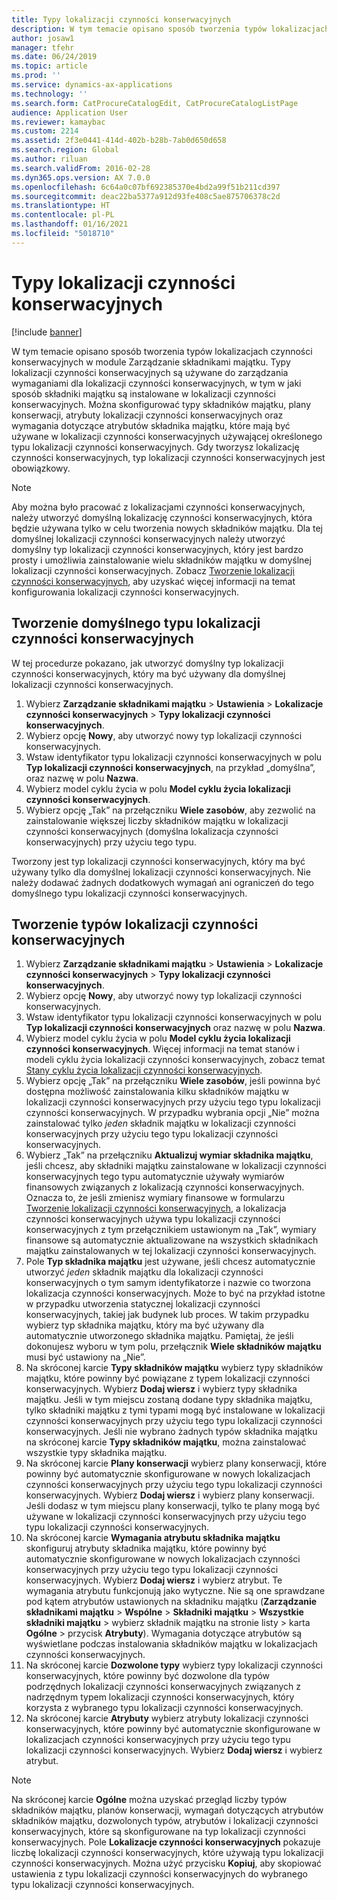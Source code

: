 ```yaml
---
title: Typy lokalizacji czynności konserwacyjnych
description: W tym temacie opisano sposób tworzenia typów lokalizacjach czynności konserwacyjnych w module Zarządzanie składnikami majątku.
author: josaw1
manager: tfehr
ms.date: 06/24/2019
ms.topic: article
ms.prod: ''
ms.service: dynamics-ax-applications
ms.technology: ''
ms.search.form: CatProcureCatalogEdit, CatProcureCatalogListPage
audience: Application User
ms.reviewer: kamaybac
ms.custom: 2214
ms.assetid: 2f3e0441-414d-402b-b28b-7ab0d650d658
ms.search.region: Global
ms.author: riluan
ms.search.validFrom: 2016-02-28
ms.dyn365.ops.version: AX 7.0.0
ms.openlocfilehash: 6c64a0c07bf692385370e4bd2a99f51b211cd397
ms.sourcegitcommit: deac22ba5377a912d93fe408c5ae875706378c2d
ms.translationtype: HT
ms.contentlocale: pl-PL
ms.lasthandoff: 01/16/2021
ms.locfileid: "5018710"
---
```

# <a name="functional-location-types"></a>Typy lokalizacji czynności konserwacyjnych

[!include [banner](../../includes/banner.md)]

 

W tym temacie opisano sposób tworzenia typów lokalizacjach czynności konserwacyjnych w module Zarządzanie składnikami majątku. Typy lokalizacji czynności konserwacyjnych są używane do zarządzania wymaganiami dla lokalizacji czynności konserwacyjnych, w tym w jaki sposób składniki majątku są instalowane w lokalizacji czynności konserwacyjnych. Można skonfigurować typy składników majątku, plany konserwacji, atrybuty lokalizacji czynności konserwacyjnych oraz wymagania dotyczące atrybutów składnika majątku, które mają być używane w lokalizacji czynności konserwacyjnych używającej określonego typu lokalizacji czynności konserwacyjnych. Gdy tworzysz lokalizację czynności konserwacyjnych, typ lokalizacji czynności konserwacyjnych jest obowiązkowy.

>[!NOTE] 
>Aby można było pracować z lokalizacjami czynności konserwacyjnych, należy utworzyć domyślną lokalizację czynności konserwacyjnych, która będzie używana tylko w celu tworzenia nowych składników majątku. Dla tej domyślnej lokalizacji czynności konserwacyjnych należy utworzyć domyślny typ lokalizacji czynności konserwacyjnych, który jest bardzo prosty i umożliwia zainstalowanie wielu składników majątku w domyślnej lokalizacji czynności konserwacyjnych. Zobacz [Tworzenie lokalizacji czynności konserwacyjnych](../functional-locations/create-functional-locations.md), aby uzyskać więcej informacji na temat konfigurowania lokalizacji czynności konserwacyjnych.

## <a name="create-a-default-functional-location-type"></a>Tworzenie domyślnego typu lokalizacji czynności konserwacyjnych

W tej procedurze pokazano, jak utworzyć domyślny typ lokalizacji czynności konserwacyjnych, który ma być używany dla domyślnej lokalizacji czynności konserwacyjnych.

1. Wybierz **Zarządzanie składnikami majątku** > **Ustawienia** > **Lokalizacje czynności konserwacyjnych** > **Typy lokalizacji czynności konserwacyjnych**.
2. Wybierz opcję **Nowy**, aby utworzyć nowy typ lokalizacji czynności konserwacyjnych.
3. Wstaw identyfikator typu lokalizacji czynności konserwacyjnych w polu **Typ lokalizacji czynności konserwacyjnych**, na przykład „domyślna”, oraz nazwę w polu **Nazwa**.
4. Wybierz model cyklu życia w polu **Model cyklu życia lokalizacji czynności konserwacyjnych**.
5. Wybierz opcję „Tak” na przełączniku **Wiele zasobów**, aby zezwolić na zainstalowanie większej liczby składników majątku w lokalizacji czynności konserwacyjnych (domyślna lokalizacja czynności konserwacyjnych) przy użyciu tego typu.

Tworzony jest typ lokalizacji czynności konserwacyjnych, który ma być używany tylko dla domyślnej lokalizacji czynności konserwacyjnych. Nie należy dodawać żadnych dodatkowych wymagań ani ograniczeń do tego domyślnego typu lokalizacji czynności konserwacyjnych.


## <a name="create-functional-location-types"></a>Tworzenie typów lokalizacji czynności konserwacyjnych

1. Wybierz **Zarządzanie składnikami majątku** > **Ustawienia** > **Lokalizacje czynności konserwacyjnych** > **Typy lokalizacji czynności konserwacyjnych**.
2. Wybierz opcję **Nowy**, aby utworzyć nowy typ lokalizacji czynności konserwacyjnych.
3. Wstaw identyfikator typu lokalizacji czynności konserwacyjnych w polu **Typ lokalizacji czynności konserwacyjnych** oraz nazwę w polu **Nazwa**.
4. Wybierz model cyklu życia w polu **Model cyklu życia lokalizacji czynności konserwacyjnych**. Więcej informacji na temat stanów i modeli cyklu życia lokalizacji czynności konserwacyjnych, zobacz temat [Stany cyklu życia lokalizacji czynności konserwacyjnych](../setup-for-functional-locations/functional-location-stages.md).
5. Wybierz opcję „Tak” na przełączniku **Wiele zasobów**, jeśli powinna być dostępna możliwość zainstalowania kilku składników majątku w lokalizacji czynności konserwacyjnych przy użyciu tego typu lokalizacji czynności konserwacyjnych. W przypadku wybrania opcji „Nie” można zainstalować tylko *jeden* składnik majątku w lokalizacji czynności konserwacyjnych przy użyciu tego typu lokalizacji czynności konserwacyjnych.
6. Wybierz „Tak” na przełączniku **Aktualizuj wymiar składnika majątku**, jeśli chcesz, aby składniki majątku zainstalowane w lokalizacji czynności konserwacyjnych tego typu automatycznie używały wymiarów finansowych związanych z lokalizacją czynności konserwacyjnych. Oznacza to, że jeśli zmienisz wymiary finansowe w formularzu [Tworzenie lokalizacji czynności konserwacyjnych](../functional-locations/create-functional-locations.md), a lokalizacja czynności konserwacyjnych używa typu lokalizacji czynności konserwacyjnych z tym przełącznikiem ustawionym na „Tak”, wymiary finansowe są automatycznie aktualizowane na wszystkich składnikach majątku zainstalowanych w tej lokalizacji czynności konserwacyjnych.
7. Pole **Typ składnika majątku** jest używane, jeśli chcesz automatycznie utworzyć *jeden* składnik majątku dla lokalizacji czynności konserwacyjnych o tym samym identyfikatorze i nazwie co tworzona lokalizacja czynności konserwacyjnych. Może to być na przykład istotne w przypadku utworzenia statycznej lokalizacji czynności konserwacyjnych, takiej jak budynek lub proces. W takim przypadku wybierz typ składnika majątku, który ma być używany dla automatycznie utworzonego składnika majątku. Pamiętaj, że jeśli dokonujesz wyboru w tym polu, przełącznik **Wiele składników majątku** musi być ustawiony na „Nie”.
8. Na skróconej karcie **Typy składników majątku** wybierz typy składników majątku, które powinny być powiązane z typem lokalizacji czynności konserwacyjnych. Wybierz **Dodaj wiersz** i wybierz typy składnika majątku. Jeśli w tym miejscu zostaną dodane typy składnika majątku, tylko składniki majątku z tymi typami mogą być instalowane w lokalizacji czynności konserwacyjnych przy użyciu tego typu lokalizacji czynności konserwacyjnych. Jeśli nie wybrano żadnych typów składnika majątku na skróconej karcie **Typy składników majątku**, można zainstalować wszystkie typy składnika majątku.
9. Na skróconej karcie **Plany konserwacji** wybierz plany konserwacji, które powinny być automatycznie skonfigurowane w nowych lokalizacjach czynności konserwacyjnych przy użyciu tego typu lokalizacji czynności konserwacyjnych. Wybierz **Dodaj wiersz** i wybierz plany konserwacji. Jeśli dodasz w tym miejscu plany konserwacji, tylko te plany mogą być używane w lokalizacji czynności konserwacyjnych przy użyciu tego typu lokalizacji czynności konserwacyjnych.
10. Na skróconej karcie **Wymagania atrybutu składnika majątku** skonfiguruj atrybuty składnika majątku, które powinny być automatycznie skonfigurowane w nowych lokalizacjach czynności konserwacyjnych przy użyciu tego typu lokalizacji czynności konserwacyjnych. Wybierz **Dodaj wiersz** i wybierz atrybut. Te wymagania atrybutu funkcjonują jako wytyczne. Nie są one sprawdzane pod kątem atrybutów ustawionych na składniku majątku (**Zarządzanie składnikami majątku** > **Wspólne** > **Składniki majątku** > **Wszystkie składniki majątku** > wybierz składnik majątku na stronie listy > karta **Ogólne** > przycisk **Atrybuty**). Wymagania dotyczące atrybutów są wyświetlane podczas instalowania składników majątku w lokalizacjach czynności konserwacyjnych.
11. Na skróconej karcie **Dozwolone typy** wybierz typy lokalizacji czynności konserwacyjnych, które powinny być dozwolone dla typów podrzędnych lokalizacji czynności konserwacyjnych związanych z nadrzędnym typem lokalizacji czynności konserwacyjnych, który korzysta z wybranego typu lokalizacji czynności konserwacyjnych.
12. Na skróconej karcie **Atrybuty** wybierz atrybuty lokalizacji czynności konserwacyjnych, które powinny być automatycznie skonfigurowane w lokalizacjach czynności konserwacyjnych przy użyciu tego typu lokalizacji czynności konserwacyjnych. Wybierz **Dodaj wiersz** i wybierz atrybut.


>[!NOTE] 
>Na skróconej karcie **Ogólne** można uzyskać przegląd liczby typów składników majątku, planów konserwacji, wymagań dotyczących atrybutów składników majątku, dozwolonych typów, atrybutów i lokalizacji czynności konserwacyjnych, które są skonfigurowane na typ lokalizacji czynności konserwacyjnych. Pole **Lokalizacje czynności konserwacyjnych** pokazuje liczbę lokalizacji czynności konserwacyjnych, które używają typu lokalizacji czynności konserwacyjnych. Można użyć przycisku **Kopiuj**, aby skopiować ustawienia z typu lokalizacji czynności konserwacyjnych do wybranego typu lokalizacji czynności konserwacyjnych.
